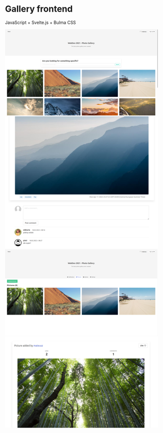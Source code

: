 # Gallery frontend #

JavaScript + Svelte.js + Bulma CSS

![Screen1](./images/gallery.png)
![Screen2](./images/gallery2.png)
![Screen3](./images/gallery3.png)
![Screen4](./images/gallery4.png)